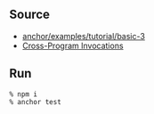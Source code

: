 ## Source
- [anchor/examples/tutorial/basic-3](https://github.com/coral-xyz/anchor/tree/master/examples/tutorial/basic-3)
- [Cross-Program Invocations](https://www.anchor-lang.com/docs/cross-program-invocations)

## Run
```
% npm i
% anchor test
```